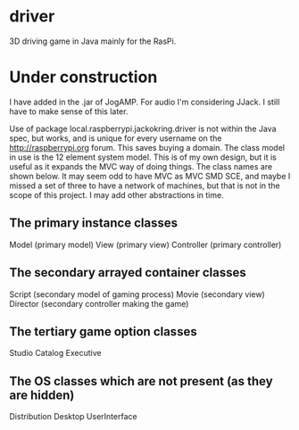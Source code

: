 driver
======
3D driving game in Java mainly for the RasPi.

Under construction
==================
I have added in the .jar of JogAMP. For audio I'm considering JJack. I still have to make sense of this later.

Use of package local.raspberrypi.jackokring.driver is not within the Java spec, but works, and is unique for every username on the http://raspberrypi.org forum. This saves buying a domain. The class model in use is the 12 element system model. This is of my own design, but it is useful as it expands the MVC way of doing things. The class names are shown below. It may seem odd to have MVC as MVC SMD SCE, and maybe I missed a set of three to have a network of machines, but that is not in the scope of this project. I may add other abstractions in time.

The primary instance classes
----------------------------
Model (primary model)
View (primary view)
Controller (primary controller)

The secondary arrayed container classes
---------------------------------------
Script (secondary model of gaming process)
Movie (secondary view)
Director (secondary controller making the game)

The tertiary game option classes
--------------------------------
Studio
Catalog
Executive

The OS classes which are not present (as they are hidden)
---------------------------------------------------------
Distribution
Desktop
UserInterface
